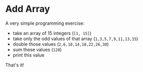 # Add Array

A very simple programming exercise:

- take an array of 15 integers (`[1, 15]`)
- take only the odd values of that array (`1,3,5,7,9,11,13,15`)
- double those values (`2,6,10,14,18,22,26,30`)
- sum these values (`128`)
- print this value

That's it!
